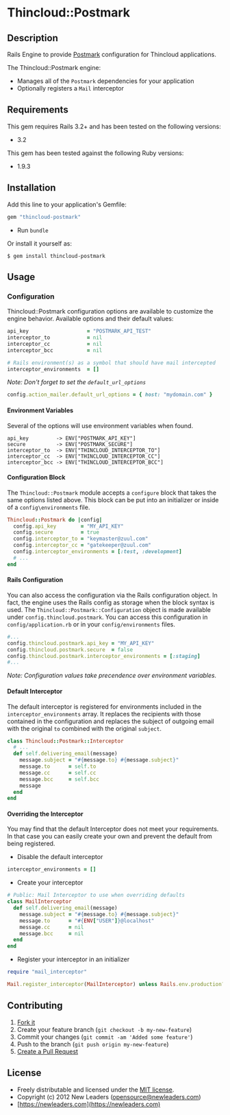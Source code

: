 # Thincloud::Postmark

## Description

Rails Engine to provide [Postmark](http://postmarkapp.com) configuration for Thincloud applications.

The Thincloud::Postmark engine:

* Manages all of the `Postmark` dependencies for your application
* Optionally registers a `Mail` interceptor

## Requirements

This gem requires Rails 3.2+ and has been tested on the following versions:

* 3.2

This gem has been tested against the following Ruby versions:

* 1.9.3


## Installation

Add this line to your application's Gemfile:

``` ruby
gem "thincloud-postmark"
```

* Run `bundle`

Or install it yourself as:

```
$ gem install thincloud-postmark
```

## Usage

### Configuration

Thincloud::Postmark configuration options are available to customize the engine behavior. Available options and their default values:

```ruby
api_key                   = "POSTMARK_API_TEST"
interceptor_to            = nil
interceptor_cc            = nil
interceptor_bcc           = nil

# Rails environment(s) as a symbol that should have mail intercepted
interceptor_environments  = []
```

_Note: Don't forget to set the `default_url_options`_

```ruby
config.action_mailer.default_url_options = { host: "mydomain.com" }
```

#### Environment Variables

Several of the options will use environment variables when found.

```
api_key         -> ENV["POSTMARK_API_KEY"]
secure          -> ENV["POSTMARK_SECURE"]
interceptor_to  -> ENV["THINCLOUD_INTERCEPTOR_TO"]
interceptor_cc  -> ENV["THINCLOUD_INTERCEPTOR_CC"]
interceptor_bcc -> ENV["THINCLOUD_INTERCEPTOR_BCC"]
```

#### Configuration Block

The `Thincloud::Postmark` module accepts a `configure` block that takes the same options listed above. This block can be put into an initializer or inside of a `config\environments` file.

```ruby
Thincloud::Postmark do |config|
  config.api_key        = "MY_API_KEY"
  config.secure         = true
  config.interceptor_to = "keymaster@zuul.com"
  config.interceptor_cc = "gatekeeper@zuul.com"
  config.interceptor_environments = [:test, :development]
  # ...
end
```

#### Rails Configuration

You can also access the configuration via the Rails configuration object. In fact, the engine uses the Rails config as storage when the block syntax is used. The `Thincloud::Postmark::Configuration` object is made available under `config.thincloud.postmark`. You can access this configuration in `config/application.rb` or in your `config/environments` files.

```ruby
#...
config.thincloud.postmark.api_key = "MY_API_KEY"
config.thincloud.postmark.secure  = false
config.thincloud.postmark.interceptor_environments = [:staging]
#...
```

_Note: Configuration values take precendence over environment variables._

#### Default Interceptor

The default interceptor is registered for environments included in the `interceptor_environments` array. It replaces the recipients with those contained in the configuration and replaces the subject of outgoing email with the original `to` combined with the original `subject`.

```ruby
class Thincloud::Postmark::Interceptor
  # ...
  def self.delivering_email(message)
    message.subject = "#{message.to} #{message.subject}"
    message.to      = self.to
    message.cc      = self.cc
    message.bcc     = self.bcc
    message
  end
end
```

#### Overriding the Interceptor

You may find that the default Interceptor does not meet your requirements. In that case you can easily create your own and prevent the default from being registered.

* Disable the default interceptor

```ruby
interceptor_environments = []
```

* Create your interceptor

```ruby
# Public: Mail Interceptor to use when overriding defaults
class MailInterceptor
  def self.delivering_email(message)
    message.subject = "#{message.to} #{message.subject}"
    message.to      = "#{ENV["USER"]}@localhost"
    message.cc      = nil
    message.bcc     = nil
  end
end
```

* Register your interceptor in an initializer

```ruby
require "mail_interceptor"

Mail.register_interceptor(MailInterceptor) unless Rails.env.production?
```

## Contributing

1. [Fork it](https://github.com/newleaders/thincloud-postmark/fork_select)
2. Create your feature branch (`git checkout -b my-new-feature`)
3. Commit your changes (`git commit -am 'Added some feature'`)
4. Push to the branch (`git push origin my-new-feature`)
5. [Create a Pull Request](https://github.com/newleaders/thincloud-postmark/pull/new)


## License

* Freely distributable and licensed under the [MIT license](http://newleaders.mit-license.org/2012/license.html).
* Copyright (c) 2012 New Leaders ([opensource@newleaders.com](opensource@newleaders.com))
* [https://newleaders.com](https://newleaders.com)
